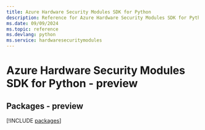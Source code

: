 ```yaml
---
title: Azure Hardware Security Modules SDK for Python
description: Reference for Azure Hardware Security Modules SDK for Python
ms.date: 09/09/2024
ms.topic: reference
ms.devlang: python
ms.service: hardwaresecuritymodules
---
```

# Azure Hardware Security Modules SDK for Python - preview
## Packages - preview
[!INCLUDE [packages](hardware-security-modules-index.md)]
